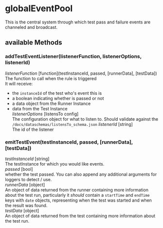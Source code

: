 # globalEventPool
This is the central system through which test pass and failure events are channeled and broadcast.

## available Methods
### addTestEventListener(listenerFunction, listenerOptions, listenerId)
_listenerFunction_ [function](testInstanceId, passed, [runnerData], [testData])
The function to call when the rule is triggered  
It will receive:
  - the `instanceId` of the test who's event this is
  - a boolean indicating whether is passed or not
  - a data object from the Runner Instance
  - data from the Test Instance  
_listenerOptions_ [listensTo config]  
The configuration object for what to listen to. Should validate against the `/docs/dataschemas/listensTo_schema.json`
_listenerId_ [string]  
The id of the listener  

### emitTestEvent(testInstanceId, passed, [runnerData], [testData])
_testInstanceId_ [string]  
The testInstance for which you would like events.  
_passed_ [bool]  
whether the test passed.
You can also append any additional arguments for loggers to detect / use.  
_runnerData_ [object]  
An object of data returned from the runner containing more information about the test run, particularly it _should_ contain a `startTime` and `endTime` keys with `date` objects, representing when the test was started and when the result was found.  
_testData_ [object]  
An object of data returned from the test containing more information about the test run.  
